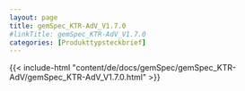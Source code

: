 ```yaml
---
layout: page
title: gemSpec_KTR-AdV_V1.7.0
#linkTitle: gemSpec_KTR-AdV_V1.7.0
categories: [Produkttypsteckbrief]
---
```

{{< include-html "content/de/docs/gemSpec/gemSpec_KTR-AdV/gemSpec_KTR-AdV_V1.7.0.html" >}}